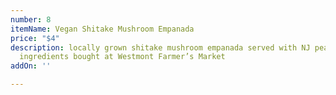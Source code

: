 ```yaml
---
number: 8
itemName: Vegan Shitake Mushroom Empanada
price: "$4"
description: locally grown shitake mushroom empanada served with NJ peach salsa -
  ingredients bought at Westmont Farmer’s Market
addOn: ''

---
```

